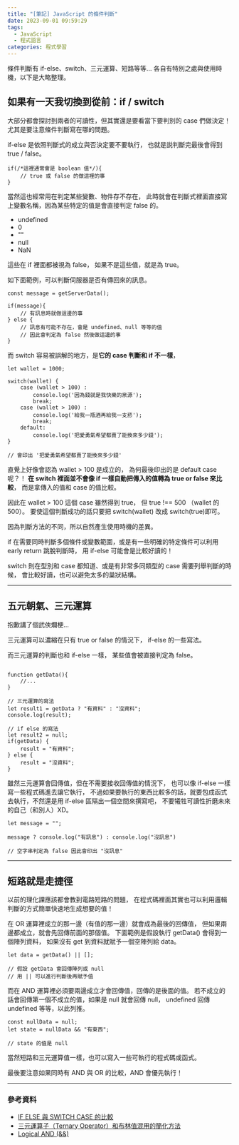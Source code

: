 ```yaml
---
title: "[筆記] JavaScript 的條件判斷"
date: 2023-09-01 09:59:29
tags:
  - JavaScript
  - 程式語言
categories: 程式學習
---
```


條件判斷有 if-else、switch、三元運算、短路等等...
各自有特別之處與使用時機，以下是大略整理。

<!-- more -->

## 如果有一天我切換到從前：if / switch

大部分都會探討到兩者的可讀性，但其實還是要看當下要判別的 case 們做決定！
尤其是要注意條件判斷寫在哪的問題。

if-else 是依照判斷式的成立與否決定要不要執行，
也就是説判斷完最後會得到 true / false。

```JS
if(/*這裡通常會是 boolean 值*/){
    // true 或 false 的做這裡的事
}
```

當然這也經常用在判定某些變數、物件存不存在，
此時就會在判斷式裡面直接寫上變數名稱，因為某些特定的值是會直接判定 false 的。

- undefined
- 0
- ""
- null
- NaN

這些在 if 裡面都被視為 false，
如果不是這些值，就是為 true。

如下面範例，可以判斷伺服器是否有傳回來的訊息。

```JS
const message = getServerData();

if(message){
    // 有訊息時就做這邊的事
} else {
    // 訊息有可能不存在，會是 undefined、null 等等的值
    // 因此會判定為 false 然後做這邊的事
}
```

而 switch 容易被誤解的地方，是**它的 case 判斷和 if 不一樣**，

```JS
let wallet = 1000;

switch(wallet) {
    case (wallet > 100) :
        console.log('因為錢就是我快樂的泉源');
        break;
    case (wallet > 100) :
        console.log('給我一瓶酒再給我一支菸');
        break;
    default:
        console.log('把愛勇氣希望都賣了能換來多少錢');
}

// 會印出 '把愛勇氣希望都賣了能換來多少錢'
```

直覺上好像會認為 wallet > 100 是成立的，
為何最後印出的是 default case 呢？！
**在 switch 裡面並不會像 if 一樣自動把傳入的值轉為 true or false 來比較**，
而是拿傳入的值和 case 的值比較。

因此在 wallet > 100 這個 case 雖然得到 true，
但 true !== 500 （wallet 的 500）。
要使這個判斷成功的話只要把 switch(wallet) 改成 switch(true)即可。

因為判斷方法的不同，所以自然產生使用時機的差異。

if 在需要同時判斷多個條件或變數範圍，或是有一些明確的特定條件可以利用 early return 跳脫判斷時，
用 if-else 可能會是比較好讀的！

switch 則在型別和 case 都知道、或是有非常多同類型的 case 需要列舉判斷的時候，
會比較好讀，也可以避免太多的巢狀結構。

---

## 五元朝氣、三元運算

抱歉講了個武俠爛梗...

三元運算可以濃縮在只有 true or false 的情況下，
if-else 的一些寫法。

而三元運算的判斷也和 if-else 一樣，
某些值會被直接判定為 false。

```JS

function getData(){
    //...
}

// 三元運算的寫法
let result1 = getData ? "有資料" : "沒資料";
console.log(result);

// if else 的寫法
let result2 = null;
if(getData) {
    result = "有資料";
} else {
    result = "沒資料";
}
```

雖然三元運算會回傳值，但在不需要接收回傳值的情況下，
也可以像 if-else 一樣寫一些程式碼進去讓它執行，
不過如果要執行的東西比較多的話，就要包成函式去執行，不然還是用 if-else 區隔出一個空間來撰寫吧，
不要犧牲可讀性折磨未來的自己（和別人）XD。

```JS
let message = "";

message ? console.log("有訊息") : console.log("沒訊息")

// 空字串判定為 false 因此會印出 "沒訊息"
```

---

## 短路就是走捷徑

以前的理化課應該都會教到電路短路的問題，
在程式碼裡面其實也可以利用邏輯判斷的方式簡單快速地生成想要的值！

在 OR 運算裡成立的那一邊（有值的那一邊）就會成為最後的回傳值，
但如果兩邊都成立，就會先回傳前面的那個值。
下面範例是假設執行 getData() 會得到一個陣列資料，
如果沒有 get 到資料就賦予一個空陣列給 data。

```JS
let data = getData() || [];

// 假設 getData 會回傳陣列或 null
// 用 || 可以進行判斷後再賦予值
```

而在 AND 運算裡必須要兩邊成立才會回傳值，回傳的是後面的值。
若不成立的話會回傳第一個不成立的值，如果是 null 就會回傳 null，
undefined 回傳 undefined 等等，以此列推。

```JS
const nullData = null;
let state = nullData && "有東西";

// state 的值是 null
```

當然短路和三元運算值一樣，也可以寫入一些可執行的程式碼或函式。

最後要注意如果同時有 AND 與 OR 的比較，AND 會優先執行！

---

### 參考資料

- [IF ELSE 與 SWITCH CASE 的比較](https://jameshsu0407.github.io/blog/20211023_if-else_switch-case/)
- [三元運算子（Ternary Operator）和布林值混用的簡化方法](https://medium.com/@yuhsienyeh/%E4%B8%89%E5%85%83%E9%81%8B%E7%AE%97%E5%AD%90-ternary-operator-%E5%92%8C%E5%B8%83%E6%9E%97%E5%80%BC%E6%B7%B7%E7%94%A8%E7%9A%84%E7%B0%A1%E5%8C%96%E6%96%B9%E6%B3%95-6bb70375fd65)
- [Logical AND (&&)](https://developer.mozilla.org/en-US/docs/Web/JavaScript/Reference/Operators/Logical_AND)
